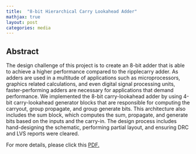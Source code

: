 ```yaml
---
title:  "8-bit Hierarchical Carry Lookahead Adder"
mathjax: true
layout: post
categories: media
---
```


## Abstract

The design challenge of this project is to create an 8-bit adder that is able to achieve a higher performance compared to the ripplecarry adder. As adders are used in a multitude of applications such as microprocessors, graphics related calculations, and even digital signal processing units, faster-performing adders are necessary for applications that demand performance. We implemented the 8-bit carry-lookahead adder by using 4-bit carry-lookahead generator blocks that are responsible for computing the carryout, group propagate, and group generate bits. This architecture also includes the sum block, which computes the sum, propagate, and generate bits based on the inputs and the carry-in. The design process includes hand-designing the schematic, performing partial layout, and ensuring DRC and LVS reports were cleared.
 
For more details, please click this [PDF.](https://mahonda.github.io/assets/pdfs/8bitadder_finalreport.pdf)



